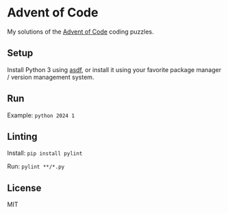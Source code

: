# Advent of Code

My solutions of the [Advent of Code](https://adventofcode.com/) coding puzzles.

## Setup

Install Python 3 using [asdf](https://asdf-vm.com/guide/getting-started.html), or install it using your favorite package manager / version management system.

## Run

Example: `python 2024 1`

## Linting

Install: `pip install pylint`

Run: `pylint **/*.py`

## License

MIT
